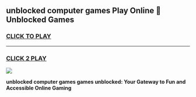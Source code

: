 
## unblocked computer games Play Online 👋 Unblocked Games
<h3>
<a href="https://premium.freeplayer.one?title=unblocked_computer_games&ref=19F">CLICK TO PLAY</a></h3>
<hr>

<h3>
<a href="https://premium.freeplayer.one?title=unblocked_computer_games&ref=19F">CLICK 2 PLAY</a>
  
</h3>

<a href="https://premium.freeplayer.one?title=unblocked_computer_games&ref=19F"><img src="https://clearcache.store/games.png"></a>


**unblocked computer games games unblocked: Your Gateway to Fun and Accessible Online Gaming**
